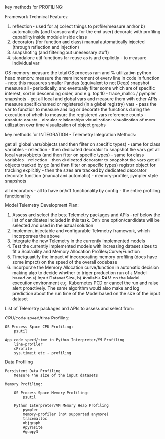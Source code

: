 key methods for PROFILING:

Framework Technical Features:

1. reflection - used for a) collect things to profile/measure and/or b) automatically (and transperantly for the end user) decorate with profiling capability 
    inside module
    inside class
2. decorators (for function and class)
    manual
    automatically injected (through reflection and injection)
3. snapshoting (and filtering out unesessary stuff)
4. standalone util functions for reuse as is and explictly - to measure individual var  

OS memory:
    measure the total OS process ram and % utilization
python heap memory:
    measure the mem increment of every line in code in function - note this measures smaller Pandas (equivalent to not Deep)
    snapshot measure all - periodically, and eventually filter some which are of specific interest, sort in descending order, and e.g. top 10
        - trace_malloc / pympler snapshots
        - get all local and global vars and measure them with other APIs
    - measure specific/named or registered (in a global registry) vars - pass the var to function to measure and log or decorate the functions during the 
    execution of whcih to measure the registered vars 
reference counts
    - absolute counts
    - circular relationships
visualization:
    visualization of mem utilization over time
    visualization of object graphs

key methods for INTEGRATION - Telemetry Integration Methods:

get all global vars/objects (and then filter on specific types) - same for class variables - reflection - then dedicated decorator to snapshot the vars
get all local vars/objects (and then filter on specific types) - same for class variables - reflection - then dedicated decorator to snapshot the vars
get all objects tracked by gc (and then filter on specific types)
register object for tracking explicitly - then the sizes are tracked by dedicated decorator 
decorate function (manual and automatic) - memory-profiler, pympler style snapshots

all decorators - all to have on/off functionality by config - the entire profiling functionality

Model Telemetry Development Plan:

1. Assess and select the best Telemetry packages and APIs - ref below the list of candidates included in this task. Only one option/candidate
will be selected and used in the actual solution
2. Implement injectable and configurable Telemetry framework, which incorporates the above
3. Integrate the new Telemetry in the currently implemented models
4. Test the currently implemented models with increasing dataset sizes to fit a Scalability and Memory Allocation Profiles/Curve/Function 
5. Time/quantify the impact of incorporating memory profiling (does have some impact) on the speed of the overall codebase 
6. Incorporate the Memory Allocation curve/function in automatic decision making algo to decide whether to triger production run of a Model based
on a) Input Dataset Size, b) Available RAM on the Model execution environment e.g. Kubernetes POD or cancel the run and raise alert proactively.
The same algorithm would also make and log prediction about the run time of the Model based on the size of the input dataset

List of Telemetry packages and APIs to assess and select from:

CPU/code speed/time Profiling:

    OS Process Space CPU Profiling:
        psutil

    App code speed/time in Python Interpreter/VM Profiling
        line-profiler
        cProfile
        sys.timeit etc - profiling

Data Profiling

    Persistent Data Profiling
        Measure the size of the input datasets

    Memory Profiling:
        
        OS Process Space Memory Profiling:
            psutil

        Python Interpreter/VM Memory Heap Profiling
            pympler
            memory-profiler (not supported anymore)
            tracemalloc
            objgraph
            #pyrasite
            #guppy3
    
